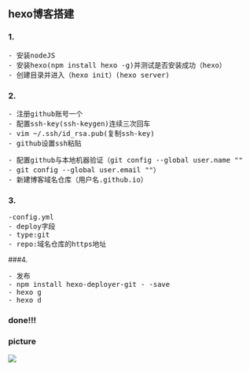 hexo博客搭建
-----------
### 1.
<pre>
- 安装nodeJS 
- 安装hexo(npm install hexo -g)并测试是否安装成功（hexo）
- 创建目录并进入（hexo init）(hexo server)
</pre>
### 2.
<pre>
- 注册github账号一个
- 配置ssh-key(ssh-keygen)连续三次回车
- vim ~/.ssh/id_rsa.pub(复制ssh-key)
- github设置ssh粘贴
</pre>
<pre>
- 配置github与本地机器验证（git config --global user.name ""
- git config --global user.email ""）
- 新建博客域名仓库（用户名.github.io）
</pre>
### 3.
<pre>
-config.yml
- deploy字段
- type:git
- repo:域名仓库的https地址
</pre>
###4.
<pre>
- 发布
- npm install hexo-deployer-git - -save
- hexo g
- hexo d
</pre>


### done!!! 
### picture

![](http://pic60.nipic.com/file/20150303/12216461_110913232000_2.jpg)